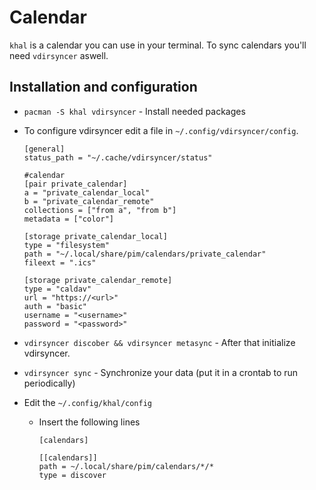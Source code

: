 # Calendar

`khal` is a calendar you can use in your terminal.
To sync calendars you'll need `vdirsyncer` aswell.

## Installation and configuration

- `pacman -S khal vdirsyncer` - Install needed packages

- To configure vdirsyncer edit a file in `~/.config/vdirsyncer/config`.

	```
	[general]
	status_path = "~/.cache/vdirsyncer/status"

	#calendar
	[pair private_calendar]
	a = "private_calendar_local"
	b = "private_calendar_remote"
	collections = ["from a", "from b"]
	metadata = ["color"]

	[storage private_calendar_local]
	type = "filesystem"
	path = "~/.local/share/pim/calendars/private_calendar"
	fileext = ".ics"

	[storage private_calendar_remote]
	type = "caldav"
	url = "https://<url>"
	auth = "basic"
	username = "<username>"
	password = "<password>"

	```

- `vdirsyncer discober && vdirsyncer metasync` - After that initialize vdirsyncer.
- `vdirsyncer sync` - Synchronize your data (put it in a crontab to run periodically)
- Edit the `~/.config/khal/config`
	-	Insert the following lines
		```
		[calendars]

		[[calendars]]
		path = ~/.local/share/pim/calendars/*/*
		type = discover
		```
